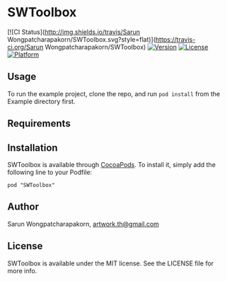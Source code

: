 # SWToolbox

[![CI Status](http://img.shields.io/travis/Sarun Wongpatcharapakorn/SWToolbox.svg?style=flat)](https://travis-ci.org/Sarun Wongpatcharapakorn/SWToolbox)
[![Version](https://img.shields.io/cocoapods/v/SWToolbox.svg?style=flat)](http://cocoadocs.org/docsets/SWToolbox)
[![License](https://img.shields.io/cocoapods/l/SWToolbox.svg?style=flat)](http://cocoadocs.org/docsets/SWToolbox)
[![Platform](https://img.shields.io/cocoapods/p/SWToolbox.svg?style=flat)](http://cocoadocs.org/docsets/SWToolbox)

## Usage

To run the example project, clone the repo, and run `pod install` from the Example directory first.

## Requirements

## Installation

SWToolbox is available through [CocoaPods](http://cocoapods.org). To install
it, simply add the following line to your Podfile:

    pod "SWToolbox"

## Author

Sarun Wongpatcharapakorn, artwork.th@gmail.com

## License

SWToolbox is available under the MIT license. See the LICENSE file for more info.

